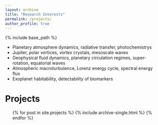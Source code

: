 ```yaml
---
layout: archive
title: "Research Interests"
permalink: /projects/
author_profile: true
---
```


{% include base_path %}

* Planetary atmosphere dynamics, radiative transfer, photochemistrys
* Jupiter, polar vortices, vortex crystals, mesoscale waves
* Geophysical fluid dynamics, planetary circulation regimes, super-rotation, equatorial waves
* Atmospheric macroturbulence, Lorenz energy cycle, spectral energy flux
* Exoplanet habitability, detectability of biomarkers

Projects
======
  <ul>{% for post in site.projects %}
    {% include archive-single.html %}
  {% endfor %}</ul>

